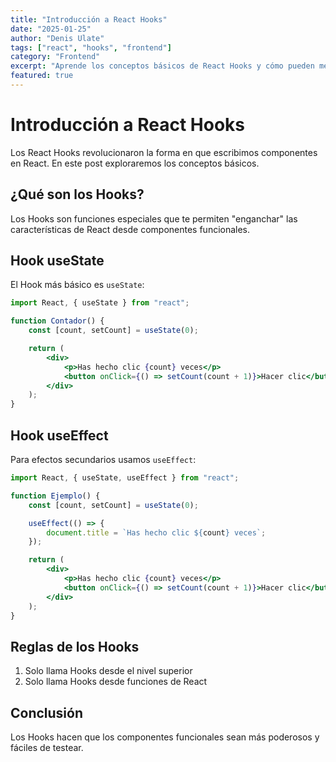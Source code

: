 ```yaml
---
title: "Introducción a React Hooks"
date: "2025-01-25"
author: "Denis Ulate"
tags: ["react", "hooks", "frontend"]
category: "Frontend"
excerpt: "Aprende los conceptos básicos de React Hooks y cómo pueden mejorar tus componentes"
featured: true
---
```


# Introducción a React Hooks

Los React Hooks revolucionaron la forma en que escribimos componentes en React. En este post exploraremos los conceptos básicos.

## ¿Qué son los Hooks?

Los Hooks son funciones especiales que te permiten "enganchar" las características de React desde componentes funcionales.

## Hook useState

El Hook más básico es `useState`:

```jsx
import React, { useState } from "react";

function Contador() {
	const [count, setCount] = useState(0);

	return (
		<div>
			<p>Has hecho clic {count} veces</p>
			<button onClick={() => setCount(count + 1)}>Hacer clic</button>
		</div>
	);
}
```

## Hook useEffect

Para efectos secundarios usamos `useEffect`:

```jsx
import React, { useState, useEffect } from "react";

function Ejemplo() {
	const [count, setCount] = useState(0);

	useEffect(() => {
		document.title = `Has hecho clic ${count} veces`;
	});

	return (
		<div>
			<p>Has hecho clic {count} veces</p>
			<button onClick={() => setCount(count + 1)}>Hacer clic</button>
		</div>
	);
}
```

## Reglas de los Hooks

1. Solo llama Hooks desde el nivel superior
2. Solo llama Hooks desde funciones de React

## Conclusión

Los Hooks hacen que los componentes funcionales sean más poderosos y fáciles de testear.
